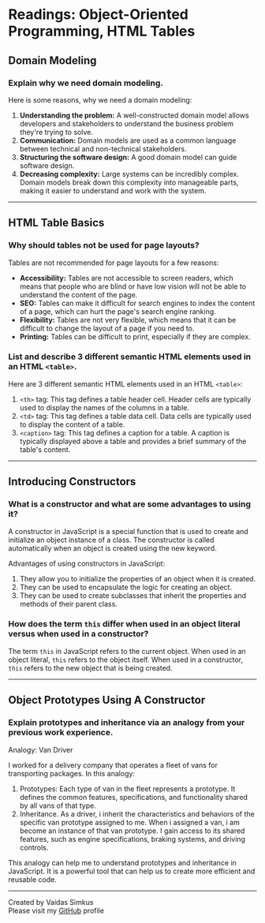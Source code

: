 # Readings: Object-Oriented Programming, HTML Tables

## Domain Modeling

### Explain why we need domain modeling.

Here is some reasons, why we need a domain modeling:

1. **Understanding the problem:** A well-constructed domain model allows developers and stakeholders to understand 
   the business problem they're trying to solve.
2. **Communication:** Domain models are used as a common language between technical and non-technical stakeholders.
3. **Structuring the software design:** A good domain model can guide software design.
4. **Decreasing complexity:** Large systems can be incredibly complex. Domain models break down this complexity into 
   manageable parts, making it easier to understand and work with the system.

***
## HTML Table Basics

### Why should tables not be used for page layouts?

Tables are not recommended for page layouts for a few reasons:

* **Accessibility:** Tables are not accessible to screen readers, which means that people who are blind or have low vision 
  will not be able to understand the content of the page.
* **SEO:** Tables can make it difficult for search engines to index the content of a page, which can hurt the page's search 
  engine ranking.
* **Flexibility:** Tables are not very flexible, which means that it can be difficult to change the layout of a page if you 
  need to.
* **Printing:** Tables can be difficult to print, especially if they are complex.

### List and describe 3 different semantic HTML elements used in an HTML `<table>`.

Here are 3 different semantic HTML elements used in an HTML `<table>`:

1. `<th>` tag: This tag defines a table header cell. Header cells are typically used to display the names of the columns in 
   a table.
2. `<td>` tag: This tag defines a table data cell. Data cells are typically used to display the content of a table.
3. `<caption>` tag: This tag defines a caption for a table. A caption is typically displayed above a table and provides a 
   brief summary of the table's content.

***
## Introducing Constructors

### What is a constructor and what are some advantages to using it?

A constructor in JavaScript is a special function that is used to create and initialize an object instance of a class. 
The constructor is called automatically when an object is created using the new keyword.  

Advantages of using constructors in JavaScript:

1. They allow you to initialize the properties of an object when it is created.
2. They can be used to encapsulate the logic for creating an object.
3. They can be used to create subclasses that inherit the properties and methods of their parent class.

### How does the term `this` differ when used in an object literal versus when used in a constructor?

The term `this` in JavaScript refers to the current object. When used in an object literal, `this` refers to the object 
itself. When used in a constructor, `this` refers to the new object that is being created.

***

## Object Prototypes Using A Constructor

### Explain prototypes and inheritance via an analogy from your previous work experience.

Analogy: Van Driver

I worked for a delivery company that operates a fleet of vans for transporting packages. In this analogy:  

1. Prototypes: Each type of van in the fleet represents a prototype. It defines the common features, specifications, and 
   functionality shared by all vans of that type.
2. Inheritance. As a driver, i inherit the characteristics and behaviors of the specific van prototype assigned to me. 
   When i assigned a van, i am become an instance of that van prototype. I gain access to its shared features, such as engine 
   specifications, braking systems, and driving controls.

This analogy can help me to understand prototypes and inheritance in JavaScript. It is a powerful tool that can help us to 
create more efficient and reusable code.

***

Created by Vaidas Simkus  
Please visit my [GitHub](https://github.com/MisterVaidas) profile